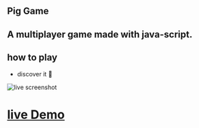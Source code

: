 ## Pig Game 

## A multiplayer game made with java-script. 

## how to play
- discover it 🎉

![live screenshot](Pig-Game.png)
# [live Demo](https://rawan-kh.github.io/Kalbonyan-Elmarsos/2-Udemy/2-Js/projects/PigGame/)


